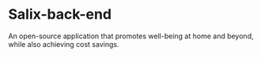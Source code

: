 # Salix-back-end
An open-source application that promotes well-being at home and beyond, while also achieving cost savings.
